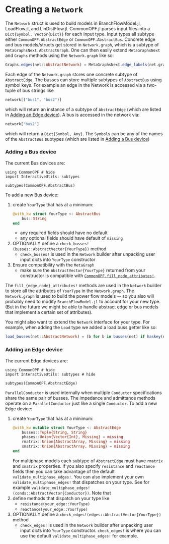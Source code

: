 # Creating a `Network`
The `Network` struct is used to build models in BranchFlowModel.jl, LoadFlow.jl, and LinDistFlow.jl.
CommonOPF.jl parses input files into a `Dict{Symbol, Vector{Dict}}` for each input type. Input types
all subtype either `CommonOPF.AbstractEdge` or `CommonOPF.AbstractBus`. Concrete edge and bus
models/structs get stored in `Network.graph`, which is a subtype of `MetaGraphsNext.AbstractGraph`.
One can then easily extend `MetaGraphsNext` and `Graphs` methods using the `Network.graph` like so:
```julia
Graphs.edges(net::AbstractNetwork) = MetaGraphsNext.edge_labels(net.graph)
```

Each edge of the `Network.graph` stores one concrete subtype of `AbstractEdge`. The busses can store
multiple subtypes of `AbstractBus` using symbol keys. For example an edge in the Network is accessed via a two-tuple of bus strings like
```julia
network[("bus1", "bus2")]
```
which will return an instance of a subtype of `AbstractEdge` (which are listed in [Adding an Edge device](@ref)). A bus is accessed in the network via:
```julia
network["bus2"]
```
which will return a `Dict{Symbol, Any}`. The `Symbol`s can be any of the names of the `AbstractBus` subtypes (which are listed in [Adding a Bus device](@ref))

### Adding a Bus device
The current Bus devices are:
```@example
using CommonOPF # hide
import InteractiveUtils: subtypes

subtypes(CommonOPF.AbstractBus)
```
To add a new Bus device:
1. create `YourType` that has at a minimum:
    ```julia
    @with_kw struct YourType <: AbstractBus
        bus::String
    end
    ```
    - any required fields should have no default
    - any optional fields should have default of `missing`
2. OPTIONALLY define a `check_busses!(busses::AbstractVector{YourType})` method
    - `check_busses!` is used in the `Network` builder after unpacking user input dicts into `YourType` constructor
3. Ensure compatibility with the `MetaGraph`
    - make sure the `AbstractVector{YourType}` returned from your constructor is compatible with [`CommonOPF.fill_node_attributes!`](@ref).

The `fill_{edge,node}_attributes!` methods are used in the `Network` builder to store all the
attributes of `YourType` in the `Network.graph`.  The `Network.graph` is used to build the power
flow models -- so you also will probably need to modify `BranchFlowModel.jl` to account for your new
type. (But in the future we might be able to handle abstract edge or bus models that implement a
certain set of attributes).

You might also want to extend the `Network` interface for your type. For example, when adding the
`Load` type we added a load buss getter like so:
```julia
load_busses(net::AbstractNetwork) = (b for b in busses(net) if haskey(net[b], :Load))
```

### Adding an Edge device
The current Edge devices are:
```@example
using CommonOPF # hide
import InteractiveUtils: subtypes # hide

subtypes(CommonOPF.AbstractEdge)
```
`ParallelConductor` is used internally when multiple `Conductor` specifications
share the same pair of busses. The impedance and admittance methods operate on a
`ParallelConductor` just like a single `Conductor`.
To add a new Edge device:
1. create `YourType` that has at a minimum:
    ```julia
    @with_kw mutable struct YourType <: AbstractEdge
        busses::Tuple{String, String}
        phases::Union{Vector{Int}, Missing} = missing
        rmatrix::Union{AbstractArray, Missing} = missing
        xmatrix::Union{AbstractArray, Missing} = missing
    end
    ```
    For multiphase models each subtype of `AbstractEdge` must have `rmatrix` and `xmatrix`
    properties. If you also specify `resistance` and `reactance` fields then you can take advantage
    of the default `validate_multiphase_edges!`. You can also implement your own
    `validate_multiphase_edges!` that dispatches on your type. See for example
    `validate_multiphase_edges!(conds::AbstractVector{Conductor})`. Note that 
2. define methods that dispatch on your type like
    - `resistance(your_edge::YourType)`
    - `reactance(your_edge::YourType)`
3. OPTIONALLY define a `check_edges!(edges::AbstractVector{YourType})` method
    - `check_edges!` is used in the `Network` builder after unpacking user input dicts into
      `YourType` constructor. `check_edges!` is where you can use the default
      `validate_multiphase_edges!` for example.
